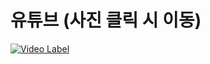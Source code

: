 # 유튜브 (사진 클릭 시 이동)

[![Video Label](http://img.youtube.com/vi/Wjl2Zz2zc8E/0.jpg)](https://youtu.be/Wjl2Zz2zc8E)
